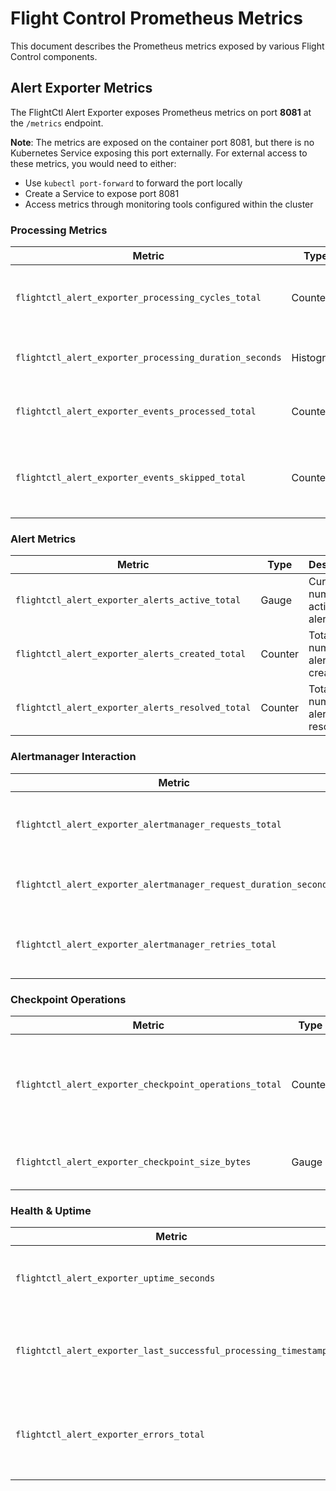 # Flight Control Prometheus Metrics

This document describes the Prometheus metrics exposed by various Flight Control components.

## Alert Exporter Metrics

The FlightCtl Alert Exporter exposes Prometheus metrics on port **8081** at the `/metrics` endpoint. 

**Note**: The metrics are exposed on the container port 8081, but there is no Kubernetes Service exposing this port externally. For external access to these metrics, you would need to either:
- Use `kubectl port-forward` to forward the port locally
- Create a Service to expose port 8081 
- Access metrics through monitoring tools configured within the cluster

### Processing Metrics

| Metric | Type | Description |
|--------|------|-------------|
| `flightctl_alert_exporter_processing_cycles_total` | Counter | Total number of processing cycles completed |
| `flightctl_alert_exporter_processing_duration_seconds` | Histogram | Time spent processing events in seconds |
| `flightctl_alert_exporter_events_processed_total` | Counter | Total number of events processed |
| `flightctl_alert_exporter_events_skipped_total` | Counter | Total number of events skipped, with `reason` label |

### Alert Metrics

| Metric | Type | Description |
|--------|------|-------------|
| `flightctl_alert_exporter_alerts_active_total` | Gauge | Current number of active alerts |
| `flightctl_alert_exporter_alerts_created_total` | Counter | Total number of alerts created |
| `flightctl_alert_exporter_alerts_resolved_total` | Counter | Total number of alerts resolved |

### Alertmanager Interaction

| Metric | Type | Description |
|--------|------|-------------|
| `flightctl_alert_exporter_alertmanager_requests_total` | Counter | Total number of requests to Alertmanager, with `status` label |
| `flightctl_alert_exporter_alertmanager_request_duration_seconds` | Histogram | Time spent sending requests to Alertmanager |
| `flightctl_alert_exporter_alertmanager_retries_total` | Counter | Total number of retries when sending to Alertmanager |

### Checkpoint Operations

| Metric | Type | Description |
|--------|------|-------------|
| `flightctl_alert_exporter_checkpoint_operations_total` | Counter | Total number of checkpoint operations, with `operation` and `status` labels |
| `flightctl_alert_exporter_checkpoint_size_bytes` | Gauge | Size of the checkpoint data in bytes |

### Health & Uptime

| Metric | Type | Description |
|--------|------|-------------|
| `flightctl_alert_exporter_uptime_seconds` | Gauge | Time since the alert exporter started in seconds |
| `flightctl_alert_exporter_last_successful_processing_timestamp` | Gauge | Unix timestamp of the last successful processing cycle |
| `flightctl_alert_exporter_errors_total` | Counter | Total number of errors encountered, with `component` and `type` labels |
